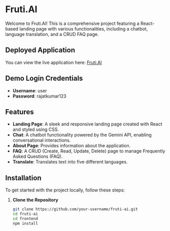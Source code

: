 # Fruti.AI

Welcome to Fruti.AI! This is a comprehensive project featuring a React-based landing page with various functionalities, including a chatbot, language translation, and a CRUD FAQ page.

## Deployed Application

You can view the live application here: [Fruti.AI](https://fruit-ai-lovat.vercel.app/)

## Demo Login Credentials

- **Username**: user
- **Password**: rajatkumar123

## Features

- **Landing Page**: A sleek and responsive landing page created with React and styled using CSS.
- **Chat**: A chatbot functionality powered by the Gemini API, enabling conversational interactions.
- **About Page**: Provides information about the application.
- **FAQ**: A CRUD (Create, Read, Update, Delete) page to manage Frequently Asked Questions (FAQ).
- **Translate**: Translates text into five different languages.

## Installation

To get started with the project locally, follow these steps:

1. **Clone the Repository**

   ```bash
   git clone https://github.com/your-username/fruti-ai.git
   cd fruti-ai
   cd frontend
   npm install

